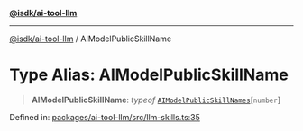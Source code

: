 [**@isdk/ai-tool-llm**](../README.md)

***

[@isdk/ai-tool-llm](../globals.md) / AIModelPublicSkillName

# Type Alias: AIModelPublicSkillName

> **AIModelPublicSkillName**: *typeof* [`AIModelPublicSkillNames`](../variables/AIModelPublicSkillNames.md)\[`number`\]

Defined in: [packages/ai-tool-llm/src/llm-skills.ts:35](https://github.com/isdk/ai-tool-llm.js/blob/4399c94b373491a78c574ff875391a36601e026c/src/llm-skills.ts#L35)

